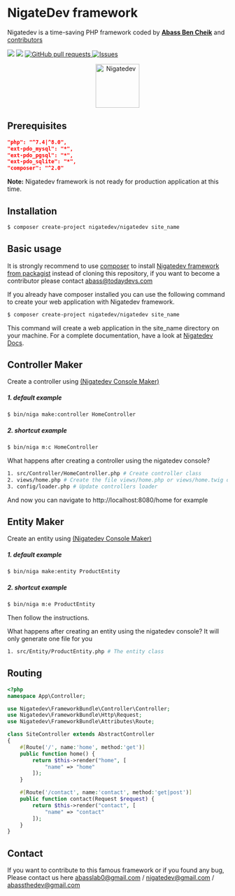 # NigateDev framework
Nigatedev is a time-saving PHP framework coded by [**Abass Ben Cheik**](https://github.com/abass-dev/) and [contributors](https://github.com/nigatedev/nigatedev/graphs/contributors)

<a href="https://packagist.org/packages/nigatedev/nigatedev" title="version"><img src="https://img.shields.io/packagist/v/nigatedev/nigatedev.svg?style=flat-square" /></a>
<a href="https://github.com/nigatedev/nigatedev/blob/master/LICENSE" title="license"><img src="https://img.shields.io/github/license/mashape/apistatus.svg?style=flat-square" /></a>
<a href="https://github.com/nigatedev/nigatedev/pulls"><img alt="GitHub pull requests" src="https://img.shields.io/github/issues-pr/nigatedev/nigatedev?color=0088ff" /> </a>
<a href="https://github.com/nigatedev/nigatedev/issues"><img alt="Issues" src="https://img.shields.io/github/issues/nigatedev/nigatedev?color=0088ff" /></a>

<div align="center">
<img width="100" src="https://github.com/nigatedev/nigatedev/blob/master/public/images/nigatedev.png" alt="Nigatedev"></img>
</div>

## Prerequisites
```json
"php": "^7.4|^8.0",
"ext-pdo_mysql": "*",
"ext-pdo_pgsql": "*",
"ext-pdo_sqlite": "*",
"composer": "^2.0"
```
**Note:** Nigatedev framework is not ready for production application at this time. 

## Installation
```bash
$ composer create-project nigatedev/nigatedev site_name
```
## Basic usage
It is strongly recommend to use [composer](https://getcomposer.org/) to install [Nigatedev framework from packagist](https://packagist.org/packages/nigatedev/nigatedev) instead of cloning this repository, if you want to become a contributor please contact abass@todaydevs.com

If you already have composer installed you can use the following command to create your web application with Nigatedev framework.

```bash
$ composer create-project nigatedev/nigatedev site_name
```
This command will create a web application in the site_name directory on your machine. For a complete documentation, have a look at [Nigatedev Docs](https://todaysdev.com/en/nigatedev/docs).

## Controller Maker
Create a controller using [(Nigatedev Console Maker)](https://github.com/nigatedev/console)
##### 1. default example
```bash
$ bin/niga make:controller HomeController
```
##### 2. shortcut example
```bash
$ bin/niga m:c HomeController
```
What happens after creating a controller using the nigatedev console?
```bash
1. src/Controller/HomeController.php # Create controller class
2. views/home.php # Create the file views/home.php or views/home.twig depending on the chosen template engine twig|diyan, by default diyan is used !
3. config/loader.php # Update controllers loader
```
And now you can navigate to http://localhost:8080/home for example
## Entity Maker
Create an entity using [(Nigatedev Console Maker)](https://github.com/nigatedev/console)
##### 1. default example
```bash
$ bin/niga make:entity ProductEntity
```
##### 2. shortcut example
```bash
$ bin/niga m:e ProductEntity
```
Then follow the instructions.

What happens after creating an entity using the nigatedev console?
It will only generate one file for you
```bash
1. src/Entity/ProductEntity.php # The entity class
```
## Routing
```php
<?php
namespace App\Controller;

use Nigatedev\FrameworkBundle\Controller\Controller;
use Nigatedev\FrameworkBundle\Http\Request;
use Nigatedev\FrameworkBundle\Attributes\Route;

class SiteController extends AbstractController
{
    #[Route('/', name:'home', method:'get')]
    public function home() {
        return $this->render("home", [
            "name" => "home"
        ]);
    }

    #[Route('/contact', name:'contact', method:'get|post')]
    public function contact(Request $request) {
        return $this->render("contact", [
            "name" => "contact"
        ]);
    }
}

```
## Contact
If you want to contribute to this famous framework or if you found any bug, Please contact us here abasslab0@gmail.com / nigatedev@gmail.com / abassthedev@gmail.com
